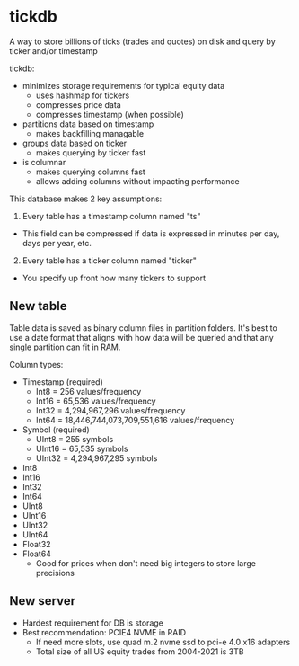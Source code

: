# tickdb

A way to store billions of ticks (trades and quotes) on disk and query by ticker and/or timestamp

tickdb:
  - minimizes storage requirements for typical equity data
    - uses hashmap for tickers 
    - compresses price data
    - compresses timestamp (when possible)
  - partitions data based on timestamp
    - makes backfilling managable
  - groups data based on ticker
    - makes querying by ticker fast
  - is columnar
    - makes querying columns fast
    - allows adding columns without impacting performance

This database makes 2 key assumptions:
1. Every table has a timestamp column named "ts"
  - This field can be compressed if data is expressed in minutes per day, days per year, etc.
2. Every table has a ticker column named "ticker"
  - You specify up front how many tickers to support

## New table

Table data is saved as binary column files in partition folders.
It's best to use a date format that aligns with how data will be queried and that any single partition can fit in RAM.

Column types:
- Timestamp (required)
  - Int8 = 256 values/frequency
  - Int16 = 65,536 values/frequency
  - Int32 = 4,294,967,296 values/frequency
  - Int64 = 18,446,744,073,709,551,616 values/frequency
- Symbol (required)
  - UInt8 = 255 symbols
  - UInt16 = 65,535 symbols
  - UInt32 = 4,294,967,295 symbols
- Int8
- Int16
- Int32
- Int64
- UInt8
- UInt16
- UInt32
- UInt64
- Float32
- Float64
  - Good for prices when don't need big integers to store large precisions

## New server

- Hardest requirement for DB is storage
- Best recommendation: PCIE4 NVME in RAID
  - If need more slots, use quad m.2 nvme ssd to pci-e 4.0 x16 adapters
  - Total size of all US equity trades from 2004-2021 is 3TB

